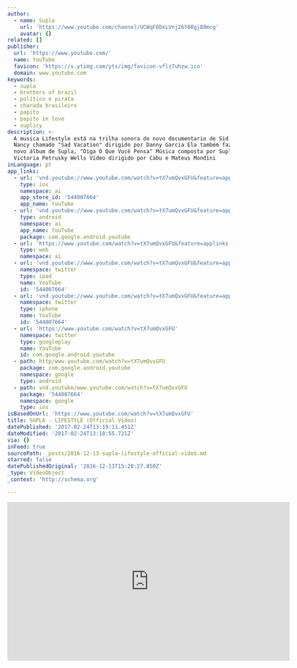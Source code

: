 ```yaml
---
author:
  - name: Supla
    url: 'https://www.youtube.com/channel/UCWqF6DxLVnj26Y00gj89mcg'
    avatar: {}
related: []
publisher:
  url: 'https://www.youtube.com/'
  name: YouTube
  favicon: 'https://s.ytimg.com/yts/img/favicon-vflz7uhzw.ico'
  domain: www.youtube.com
keywords:
  - supla
  - brothers of brazil
  - político e pirata
  - charada brasileiro
  - papito
  - papito in love
  - suplicy
description: >-
  A musica Lifestyle está na trilha sonora do novo documentario de Sid Viciuos e
  Nancy chamado "Sad Vacation" dirigido por Danny Garcia Ela também faz parte do
  novo álbum de Supla, "Diga O Que Você Pensa" Música composta por Supla e
  Victoria Petrusky Wells Vídeo dirigido por Cabu e Mateus Mondini
inLanguage: pt
app_links:
  - url: 'vnd.youtube://www.youtube.com/watch?v=tX7umQvxGFU&feature=applinks'
    type: ios
    namespace: ai
    app_store_id: '544007664'
    app_name: YouTube
  - url: 'vnd.youtube://www.youtube.com/watch?v=tX7umQvxGFU&feature=applinks'
    type: android
    namespace: ai
    app_name: YouTube
    package: com.google.android.youtube
  - url: 'https://www.youtube.com/watch?v=tX7umQvxGFU&feature=applinks'
    type: web
    namespace: ai
  - url: 'vnd.youtube://www.youtube.com/watch?v=tX7umQvxGFU&feature=applinks'
    namespace: twitter
    type: ipad
    name: YouTube
    id: '544007664'
  - url: 'vnd.youtube://www.youtube.com/watch?v=tX7umQvxGFU&feature=applinks'
    namespace: twitter
    type: iphone
    name: YouTube
    id: '544007664'
  - url: 'https://www.youtube.com/watch?v=tX7umQvxGFU'
    namespace: twitter
    type: googleplay
    name: YouTube
    id: com.google.android.youtube
  - path: http/www.youtube.com/watch?v=tX7umQvxGFU
    package: com.google.android.youtube
    namespace: google
    type: android
  - path: vnd.youtube/www.youtube.com/watch?v=tX7umQvxGFU
    package: '544007664'
    namespace: google
    type: ios
isBasedOnUrl: 'https://www.youtube.com/watch?v=tX7umQvxGFU'
title: SUPLA - LIFESTYLE (Official Video)
datePublished: '2017-02-24T13:19:11.451Z'
dateModified: '2017-02-24T13:18:55.721Z'
via: {}
inFeed: true
sourcePath: _posts/2016-12-13-supla-lifestyle-official-video.md
starred: false
datePublishedOriginal: '2016-12-13T15:28:27.850Z'
_type: VideoObject
_context: 'http://schema.org'

---
```

<iframe src="https://cdn.embedly.com/widgets/media.html?src=https%3A%2F%2Fwww.youtube.com%2Fembed%2FtX7umQvxGFU%3Ffeature%3Doembed&amp;url=http%3A%2F%2Fwww.youtube.com%2Fwatch%3Fv%3DtX7umQvxGFU&amp;image=https%3A%2F%2Fi.ytimg.com%2Fvi%2FtX7umQvxGFU%2Fhqdefault.jpg&amp;key=b7d04c9b404c499eba89ee7072e1c4f7&amp;type=text%2Fhtml&amp;schema=youtube" width="640" height="360" scrolling="no" frameborder="0" allowfullscreen="" style=""></iframe>